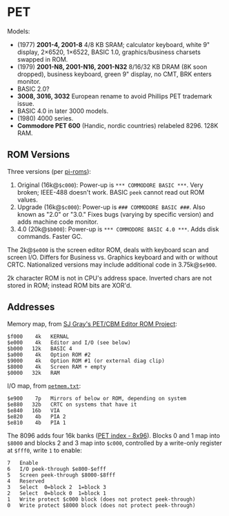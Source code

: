 PET
===

Models:
- (1977) __2001-4, 2001-8__ 4/8 KB SRAM; calculator keyboard, white 9"
  display, 2×6520, 1×6522, BASIC 1.0, graphics/business charsets swapped in
  ROM.
- (1979) __2001-N8, 2001-N16, 2001-N32__ 8/16/32 KB DRAM (8K soon dropped),
  business keyboard, green 9" display, no CMT, BRK enters monitor.
- BASIC 2.0?
- __3008, 3016, 3032__ European rename to avoid Phillips PET trademark
  issue.
- BASIC 4.0 in later 3000 models.
- (1980) 4000 series.
- __Commodore PET 600__ (Handic, nordic countries) relabeled 8296. 128K RAM.

ROM Versions
------------

Three versions (per [pi-roms]):

1. Original (16k@`$c000`): Power-up is `*** COMMODORE BASIC ***`.
   Very broken; IEEE-488 doesn't work. BASIC `peek` cannot read out
   ROM values.
2. Upgrade (16k@`$c000`): Power-up is `### COMMODORE BASIC ###`.
   Also known as "2.0" or "3.0." Fixes bugs (varying by specific
   version) and adds machine code monitor.
3. 4.0 (20k@`$b000`): Power-up is `*** COMMODORE BASIC 4.0 ***`.
   Adds disk commands. Faster GC.

The 2k@`$e000` is the screen editor ROM, deals with keyboard scan and
screen I/O. Differs for Business vs. Graphics keyboard and with or
without CRTC. Nationalized versions may include additional code in
3.75k@`$e900`.

2k character ROM is not in CPU's address space. Inverted chars are not
stored in ROM; instead ROM bits are XOR'd.


Addresses
---------

Memory map, from [SJ Gray's PET/CBM Editor ROM Project][editrom]:

    $f000    4k   KERNAL
    $e000    4k   Editor and I/O (see below)
    $b000   12k   BASIC 4
    $a000    4k   Option ROM #2
    $9000    4k   Option ROM #1 (or external diag clip)
    $8000    4k   Screen RAM + empty
    $0000   32k   RAM

I/O map, from [`petmem.txt`][petmem]:

    $e900    7p   Mirrors of below or ROM, depending on system
    $e880   32b   CRTC on systems that have it
    $e840   16b   VIA
    $e820    4b   PIA 2
    $e810    4b   PIA 1

The 8096 adds four 16k banks ([PET index - 8x96][pi-8x96]). Blocks 0
and 1 map into `$8000` and blocks 2 and 3 map into `$c000`, controlled
by a write-only register at `$fff0`, write `1` to enable:

    7   Enable
    6   I/O peek-through $e800-$efff
    5   Screen peek-through $8000-$8fff
    4   Reserved
    3   Select  0=block 2  1=block 3
    2   Select  0=block 0  1=block 1
    1   Write protect $c000 block (does not protect peek-through)
    0   Write protect $8000 block (does not protect peek-through)



<!-------------------------------------------------------------------->
[editrom]: http://www.6502.org/users/sjgray/projects/editrom/
[petmem]: http://www.classiccmp.org/dunfield/pet/petmem.txt
[pi-8x96]: http://www.6502.org/users/andre/petindex/8x96.html
[pi-roms]: http://www.6502.org/users/andre/petindex/roms.html
